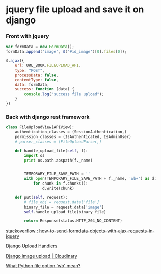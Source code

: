 # jquery file upload and save it on django

### Front with jquery
```javascript
var formData = new FormData();
formData.append('image', $('#id_image')[0].files[0]);

$.ajax({
    url: URL_BOOK.FILEUPLOAD_API,
    type: "POST",
    processData: false,
    contentType: false,
    data: formData,
    success: function (data) {
        console.log("success file upload");
    }
})
```

### Back with django rest framework
```python
class FileUploadView(APIView):
    authentication_classes = (SessionAuthentication,)
    permission_classes = (IsAuthenticated, IsAdminUser)
    # parser_classes = (FileUploadParser,)

    def handle_upload_file(self, f):
        import os
        print os.path.abspath(f._name)


        TEMPORARY_FILE_SAVE_PATH = ''
        with open(TEMPORARY_FILE_SAVE_PATH + f._name, 'wb+') as d:
            for chunk in f.chunks():
                d.write(chunk)

    def put(self, request):
        # file_obj = request.data['file']
        binary_file = request.data['image']
        self.handle_upload_file(binary_file)

        return Response(status.HTTP_204_NO_CONTENT)
```


[stackoverflow : how-to-send-formdata-objects-with-ajax-requests-in-jquery](http://stackoverflow.com/questions/6974684/how-to-send-formdata-objects-with-ajax-requests-in-jquery)

[Django Upload Handlers](https://docs.djangoproject.com/en/dev/topics/http/file-uploads/#upload-handlers)

[Django image upload | Cloudinary](http://cloudinary.com/documentation/django_image_upload#direct_uploading_from_the_browser)


[What Python file option 'wb' mean?](http://stackoverflow.com/questions/2665866/what-is-the-wb-mean-in-this-code-using-python)

